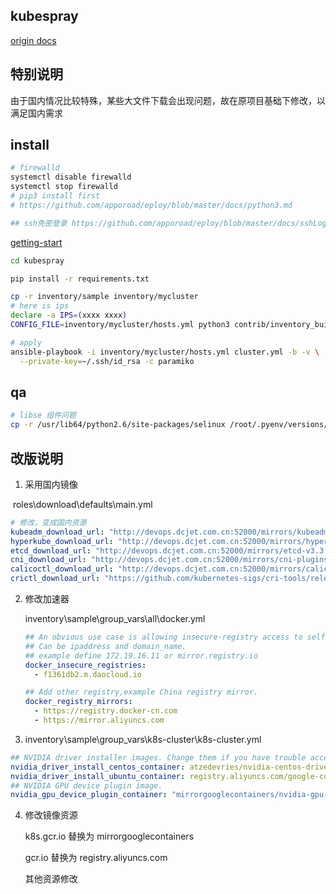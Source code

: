 ## kubespray

[origin docs](./README.origin.md)

## 特别说明

由于国内情况比较特殊，某些大文件下载会出现问题，故在原项目基础下修改，以满足国内需求




## install
```bash
# firewalld
systemctl disable firewalld
systemctl stop firewalld
# pip3 install first  
# https://github.com/apporoad/eploy/blob/master/docs/python3.md

## ssh免密登录 https://github.com/apporoad/eploy/blob/master/docs/sshLogin.md


```
[getting-start](https://github.com/hyd-raiders/kubespray/blob/master/docs/getting-started.md)

```bash
cd kubespray

pip install -r requirements.txt

cp -r inventory/sample inventory/mycluster
# here is ips 
declare -a IPS=(xxxx xxxx)
CONFIG_FILE=inventory/mycluster/hosts.yml python3 contrib/inventory_builder/inventory.py ${IPS[@]}

# apply
ansible-playbook -i inventory/mycluster/hosts.yml cluster.yml -b -v \
  --private-key=~/.ssh/id_rsa -c paramiko
```




## qa

```bash
# libse 组件问题
cp -r /usr/lib64/python2.6/site-packages/selinux /root/.pyenv/versions/2.7.14/lib/python2.7/site-packages/
```





## 改版说明

1. 采用国内镜像

​      roles\download\defaults\main.yml

```yaml
# 修改，变成国内资源
kubeadm_download_url: "http://devops.dcjet.com.cn:52000/mirrors/kubeadm"
hyperkube_download_url: "http://devops.dcjet.com.cn:52000/mirrors/hyperkube"
etcd_download_url: "http://devops.dcjet.com.cn:52000/mirrors/etcd-v3.3.10-linux-amd64.tar.gz"
cni_download_url: "http://devops.dcjet.com.cn:52000/mirrors/cni-plugins-linux-amd64-v0.8.1.tgz"
calicoctl_download_url: "http://devops.dcjet.com.cn:52000/mirrors/calicoctl-linux-amd64"
crictl_download_url: "https://github.com/kubernetes-sigs/cri-tools/releases/download/v1.14.0/crictl-v1.14.0-{{ ansible_system | lower }}-amd64.tar.gz"
```



2. 修改加速器

   inventory\sample\group_vars\all\docker.yml

   ```yaml
   ## An obvious use case is allowing insecure-registry access to self hosted registries.
   ## Can be ipaddress and domain_name.
   ## example define 172.19.16.11 or mirror.registry.io
   docker_insecure_registries:
     - f1361db2.m.daocloud.io
   
   ## Add other registry,example China registry mirror.
   docker_registry_mirrors:
     - https://registry.docker-cn.com
     - https://mirror.aliyuncs.com
   ```

3.  inventory\sample\group_vars\k8s-cluster\k8s-cluster.yml

   ```yaml
## NVIDIA driver installer images. Change them if you have trouble accessing gcr.io.
   nvidia_driver_install_centos_container: atzedevries/nvidia-centos-driver-installer:2
   nvidia_driver_install_ubuntu_container: registry.aliyuncs.com/google-containers/ubuntu-nvidia-driver-installer@sha256:7df76a0f0a17294e86f691c81de6bbb7c04a1b4b3d4ea4e7e2cccdc42e1f6d63
   ## NVIDIA GPU device plugin image.
   nvidia_gpu_device_plugin_container: "mirrorgooglecontainers/nvidia-gpu-device-plugin@sha256:0842734032018be107fa2490c98156992911e3e1f2a21e059ff0105b07dd8e9e"
   
   ```
   
   
   
4. 修改镜像资源

   k8s.gcr.io  替换为 mirrorgooglecontainers

   gcr.io  替换为 registry.aliyuncs.com

   其他资源修改